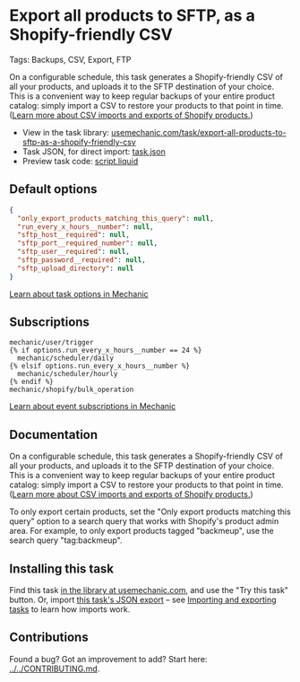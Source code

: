 # Export all products to SFTP, as a Shopify-friendly CSV

Tags: Backups, CSV, Export, FTP

On a configurable schedule, this task generates a Shopify-friendly CSV of all your products, and uploads it to the SFTP destination of your choice. This is a convenient way to keep regular backups of your entire product catalog: simply import a CSV to restore your products to that point in time. ([Learn more about CSV imports and exports of Shopify products.](https://help.shopify.com/en/manual/products/import-export/using-csv))

* View in the task library: [usemechanic.com/task/export-all-products-to-sftp-as-a-shopify-friendly-csv](https://usemechanic.com/task/export-all-products-to-sftp-as-a-shopify-friendly-csv)
* Task JSON, for direct import: [task.json](../../tasks/export-all-products-to-sftp-as-a-shopify-friendly-csv.json)
* Preview task code: [script.liquid](./script.liquid)

## Default options

```json
{
  "only_export_products_matching_this_query": null,
  "run_every_x_hours__number": null,
  "sftp_host__required": null,
  "sftp_port__required_number": null,
  "sftp_user__required": null,
  "sftp_password__required": null,
  "sftp_upload_directory": null
}
```

[Learn about task options in Mechanic](https://docs.usemechanic.com/article/471-task-options)

## Subscriptions

```liquid
mechanic/user/trigger
{% if options.run_every_x_hours__number == 24 %}
  mechanic/scheduler/daily
{% elsif options.run_every_x_hours__number %}
  mechanic/scheduler/hourly
{% endif %}
mechanic/shopify/bulk_operation
```

[Learn about event subscriptions in Mechanic](https://docs.usemechanic.com/article/408-subscriptions)

## Documentation

On a configurable schedule, this task generates a Shopify-friendly CSV of all your products, and uploads it to the SFTP destination of your choice. This is a convenient way to keep regular backups of your entire product catalog: simply import a CSV to restore your products to that point in time. ([Learn more about CSV imports and exports of Shopify products.](https://help.shopify.com/en/manual/products/import-export/using-csv))

To only export certain products, set the "Only export products matching this query" option to a search query that works with Shopify's product admin area. For example, to only export products tagged "backmeup", use the search query "tag:backmeup".

## Installing this task

Find this task [in the library at usemechanic.com](https://usemechanic.com/task/export-all-products-to-sftp-as-a-shopify-friendly-csv), and use the "Try this task" button. Or, import [this task's JSON export](../../tasks/export-all-products-to-sftp-as-a-shopify-friendly-csv.json) – see [Importing and exporting tasks](https://docs.usemechanic.com/article/505-importing-and-exporting-tasks) to learn how imports work.

## Contributions

Found a bug? Got an improvement to add? Start here: [../../CONTRIBUTING.md](../../CONTRIBUTING.md).
